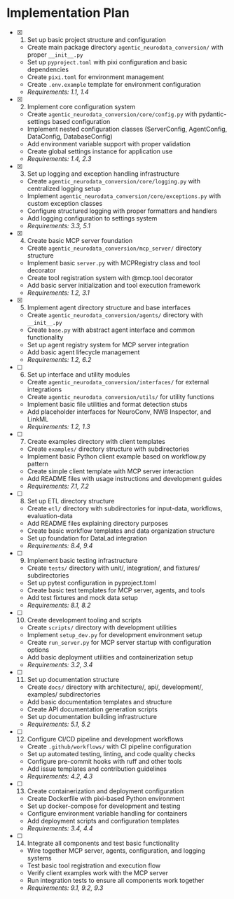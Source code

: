 # Implementation Plan

- [x] 1. Set up basic project structure and configuration
  - Create main package directory `agentic_neurodata_conversion/` with proper `__init__.py`
  - Set up `pyproject.toml` with pixi configuration and basic dependencies
  - Create `pixi.toml` for environment management
  - Create `.env.example` template for environment configuration
  - _Requirements: 1.1, 1.4_

- [x] 2. Implement core configuration system
  - Create `agentic_neurodata_conversion/core/config.py` with pydantic-settings based configuration
  - Implement nested configuration classes (ServerConfig, AgentConfig, DataConfig, DatabaseConfig)
  - Add environment variable support with proper validation
  - Create global settings instance for application use
  - _Requirements: 1.4, 2.3_

- [x] 3. Set up logging and exception handling infrastructure
  - Create `agentic_neurodata_conversion/core/logging.py` with centralized logging setup
  - Implement `agentic_neurodata_conversion/core/exceptions.py` with custom exception classes
  - Configure structured logging with proper formatters and handlers
  - Add logging configuration to settings system
  - _Requirements: 3.3, 5.1_

- [x] 4. Create basic MCP server foundation
  - Create `agentic_neurodata_conversion/mcp_server/` directory structure
  - Implement basic `server.py` with MCPRegistry class and tool decorator
  - Create tool registration system with @mcp.tool decorator
  - Add basic server initialization and tool execution framework
  - _Requirements: 1.2, 3.1_

- [x] 5. Implement agent directory structure and base interfaces
  - Create `agentic_neurodata_conversion/agents/` directory with `__init__.py`
  - Create `base.py` with abstract agent interface and common functionality
  - Set up agent registry system for MCP server integration
  - Add basic agent lifecycle management
  - _Requirements: 1.2, 6.2_

- [ ] 6. Set up interface and utility modules
  - Create `agentic_neurodata_conversion/interfaces/` for external integrations
  - Create `agentic_neurodata_conversion/utils/` for utility functions
  - Implement basic file utilities and format detection stubs
  - Add placeholder interfaces for NeuroConv, NWB Inspector, and LinkML
  - _Requirements: 1.2, 1.3_

- [ ] 7. Create examples directory with client templates
  - Create `examples/` directory structure with subdirectories
  - Implement basic Python client example based on workflow.py pattern
  - Create simple client template with MCP server interaction
  - Add README files with usage instructions and development guides
  - _Requirements: 7.1, 7.2_

- [ ] 8. Set up ETL directory structure
  - Create `etl/` directory with subdirectories for input-data, workflows, evaluation-data
  - Add README files explaining directory purposes
  - Create basic workflow templates and data organization structure
  - Set up foundation for DataLad integration
  - _Requirements: 8.4, 9.4_

- [ ] 9. Implement basic testing infrastructure
  - Create `tests/` directory with unit/, integration/, and fixtures/ subdirectories
  - Set up pytest configuration in pyproject.toml
  - Create basic test templates for MCP server, agents, and tools
  - Add test fixtures and mock data setup
  - _Requirements: 8.1, 8.2_

- [ ] 10. Create development tooling and scripts
  - Create `scripts/` directory with development utilities
  - Implement `setup_dev.py` for development environment setup
  - Create `run_server.py` for MCP server startup with configuration options
  - Add basic deployment utilities and containerization setup
  - _Requirements: 3.2, 3.4_

- [ ] 11. Set up documentation structure
  - Create `docs/` directory with architecture/, api/, development/, examples/ subdirectories
  - Add basic documentation templates and structure
  - Create API documentation generation scripts
  - Set up documentation building infrastructure
  - _Requirements: 5.1, 5.2_

- [ ] 12. Configure CI/CD pipeline and development workflows
  - Create `.github/workflows/` with CI pipeline configuration
  - Set up automated testing, linting, and code quality checks
  - Configure pre-commit hooks with ruff and other tools
  - Add issue templates and contribution guidelines
  - _Requirements: 4.2, 4.3_

- [ ] 13. Create containerization and deployment configuration
  - Create Dockerfile with pixi-based Python environment
  - Set up docker-compose for development and testing
  - Configure environment variable handling for containers
  - Add deployment scripts and configuration templates
  - _Requirements: 3.4, 4.4_

- [ ] 14. Integrate all components and test basic functionality
  - Wire together MCP server, agents, configuration, and logging systems
  - Test basic tool registration and execution flow
  - Verify client examples work with the MCP server
  - Run integration tests to ensure all components work together
  - _Requirements: 9.1, 9.2, 9.3_